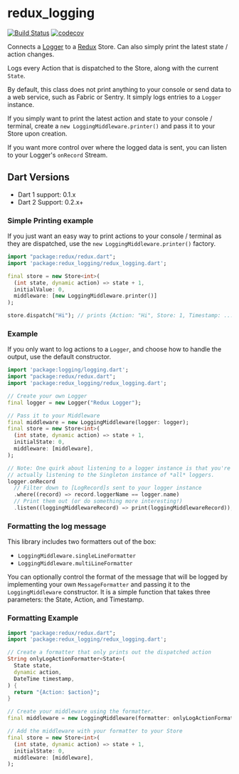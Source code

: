 # redux_logging

[![Build Status](https://travis-ci.org/brianegan/redux_logging.svg?branch=master)](https://travis-ci.org/brianegan/redux_logging) [![codecov](https://codecov.io/gh/brianegan/redux_logging/branch/master/graph/badge.svg)](https://codecov.io/gh/brianegan/redux_logging)

Connects a [Logger](https://pub.dartlang.org/packages/logging) to a [Redux](https://pub.dartlang.org/packages/redux) Store. Can also simply print the latest state / action changes.

Logs every Action that is dispatched to the Store, along with the current `State`.

By default, this class does not print anything to your console or send data to a web service, such as Fabric or Sentry. It simply logs entries to a `Logger` instance.

If you simply want to print the latest action and state to your console / terminal, create a `new LoggingMiddleware.printer()` and pass it to your Store upon creation.

If you want more control over where the logged data is sent, you can listen to your Logger's `onRecord` Stream.

## Dart Versions

  * Dart 1 support: 0.1.x
  * Dart 2 Support: 0.2.x+

### Simple Printing example

If you just want an easy way to print actions to your console / terminal as they are dispatched, use the `new LoggingMiddleware.printer()` factory.

```dart
import "package:redux/redux.dart";
import 'package:redux_logging/redux_logging.dart';

final store = new Store<int>(
  (int state, dynamic action) => state + 1,
  initialValue: 0,
  middleware: [new LoggingMiddleware.printer()]
);

store.dispatch("Hi"); // prints {Action: "Hi", Store: 1, Timestamp: ...}
```

### Example

If you only want to log actions to a `Logger`, and choose how to handle the output, use the default constructor.

```dart
import 'package:logging/logging.dart';
import "package:redux/redux.dart";
import 'package:redux_logging/redux_logging.dart';

// Create your own Logger
final logger = new Logger("Redux Logger");

// Pass it to your Middleware
final middleware = new LoggingMiddleware(logger: logger);
final store = new Store<int>(
  (int state, dynamic action) => state + 1,
  initialState: 0,
  middleware: [middleware],
);

// Note: One quirk about listening to a logger instance is that you're
// actually listening to the Singleton instance of *all* loggers.
logger.onRecord
  // Filter down to [LogRecord]s sent to your logger instance
  .where((record) => record.loggerName == logger.name)
  // Print them out (or do something more interesting!)
  .listen((loggingMiddlewareRecord) => print(loggingMiddlewareRecord));
```

### Formatting the log message

This library includes two formatters out of the box:

  - `LoggingMiddleware.singleLineFormatter`
  - `LoggingMiddleware.multiLineFormatter`

You can optionally control the format of the message that will be logged by implementing your own `MessageFormatter` and passing it to the `LoggingMiddleware` constructor. It is a simple function that takes three parameters: the State, Action, and Timestamp.

### Formatting Example

```dart
import "package:redux/redux.dart";
import 'package:redux_logging/redux_logging.dart';

// Create a formatter that only prints out the dispatched action
String onlyLogActionFormatter<State>(
  State state,
  dynamic action,
  DateTime timestamp,
) {
  return "{Action: $action}";
}

// Create your middleware using the formatter.
final middleware = new LoggingMiddleware(formatter: onlyLogActionFormatter);

// Add the middleware with your formatter to your Store
final store = new Store<int>(
  (int state, dynamic action) => state + 1,
  initialState: 0,
  middleware: [middleware],
);
```
